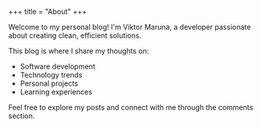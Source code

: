 +++
title = "About"
+++

Welcome to my personal blog! I'm Viktor Maruna, a developer passionate about creating clean, efficient solutions.

This blog is where I share my thoughts on:
- Software development
- Technology trends
- Personal projects
- Learning experiences

Feel free to explore my posts and connect with me through the comments section.
